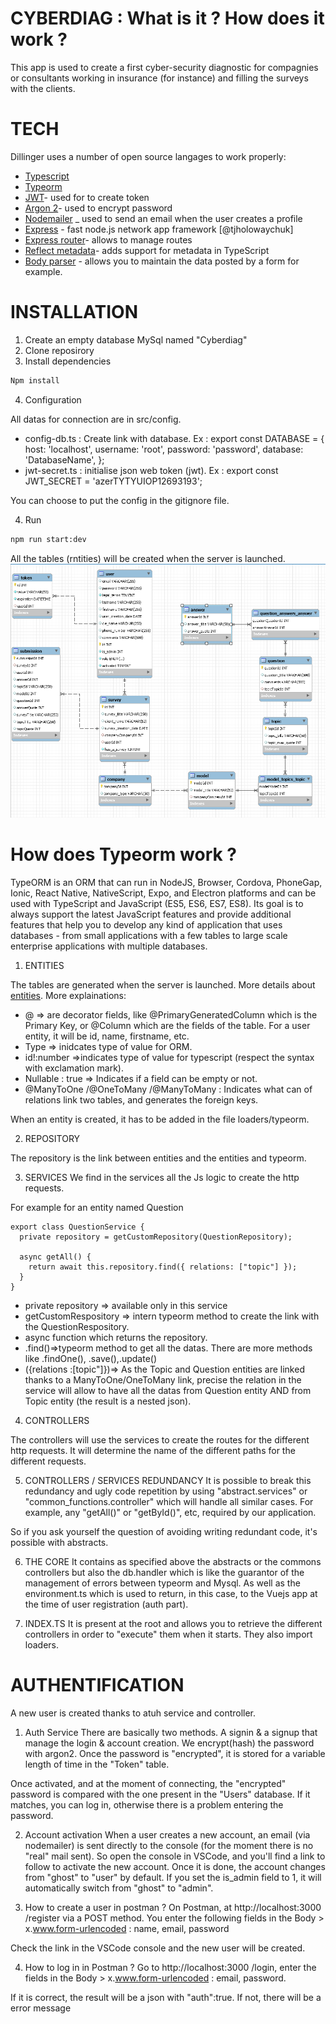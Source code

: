 # CYBERDIAG : What is it ? How does it work ?

This app is used to create a first cyber-security diagnostic for compagnies or consultants working in insurance (for instance) and filling the surveys with the clients.

# TECH

Dillinger uses a number of open source langages to work properly:

* [Typescript](https://www.typescriptlang.org/)
* [Typeorm](https://typeorm.io/#/)
* [JWT](https://jwt.io/)- used for to create token
* [Argon 2](https://www.npmjs.com/package/argon2)- used to encrypt password
* [Nodemailer](https://nodemailer.com/about/) _ used to send an email when the user creates a profile
* [Express](http://expressjs.com/) - fast node.js network app framework [@tjholowaychuk]
* [Express router](https://expressjs.com/fr/guide/routing.html)- allows to manage routes
* [Reflect metadata](https://www.npmjs.com/package/reflect-metadata)- adds support for metadata in TypeScript
* [Body parser](https://www.npmjs.com/package/body-parser) - allows you to maintain the data posted by a form for example.


# INSTALLATION 

1. Create an empty database MySql named "Cyberdiag"
2. Clone reposirory
3. Install dependencies 
```sh
Npm install
```
4. Configuration

All datas for connection are in src/config.
- config-db.ts : Create link with database.
Ex : export const DATABASE = { host: 'localhost', username: 'root', password: 'password', database: 'DatabaseName', };
- jwt-secret.ts : initialise  json web token (jwt).
Ex : export const JWT_SECRET = 'azerTYTYUIOP12693193';

You can choose to put the config in the gitignore file.

4. Run 
```sh
npm run start:dev
```

All the tables (rntities) will be created when the server is launched.
![Databse schema](DatabaseSchema.png)

# How does Typeorm work ?
TypeORM is an ORM that can run in NodeJS, Browser, Cordova, PhoneGap, Ionic, React Native, NativeScript, Expo, and Electron platforms and can be used with TypeScript and JavaScript (ES5, ES6, ES7, ES8). Its goal is to always support the latest JavaScript features and provide additional features that help you to develop any kind of application that uses databases - from small applications with a few tables to large scale enterprise applications with multiple databases.

1. ENTITIES

The tables are generated when  the server is launched.
More details about [entities](https://typeorm.io/#/).
More explainations:
- @ => are decorator fields, like @PrimaryGeneratedColumn which is the Primary Key, or @Column which are the fields of the table. For a user entity, it will be id, name, firstname, etc.
- Type => inidcates type of value for ORM.
- id!:number =>indicates type of value for typescript (respect the syntax with exclamation mark).
- Nullable : true => Indicates if a field can be empty or not.
- @ManyToOne /@OneToMany /@ManyToMany : Indicates what can of relations link two tables, and generates the foreign keys.

When an entity is created, it has to be added in the file loaders/typeorm.

2. REPOSITORY

The repository is the link between entities and the entities and typeorm.


3. SERVICES
We find in the services all the Js logic to create the http requests.

For example for an entity named Question
```
export class QuestionService {
  private repository = getCustomRepository(QuestionRepository);

  async getAll() {
    return await this.repository.find({ relations: ["topic"] });
  }
}
```

- private repository => available only in this service
- getCustomRespository => intern typeorm method to create the link with the QuestionRespository.
- async function which returns the repository.
- .find()=>typeorm method to get all the datas. There are more methods like .findOne(), .save(),.update()
- ({relations :[topic"]})=> As the Topic and Question entities are linked thanks to a ManyToOne/OneToMany link, precise the relation in the service will allow to have all the datas from Question entity AND from Topic entity (the result is a nested json).

4. CONTROLLERS

The controllers will use the services to create the routes for the different http requests.
It will determine the name of the different paths for the different requests.

5. CONTROLLERS / SERVICES REDUNDANCY
It is possible to break this redundancy and ugly code repetition by using "abstract.services" or "common_functions.controller" which will handle all similar cases. For example, any "getAll()" or "getById()", etc, required by our application.

So if you ask yourself the question of avoiding writing redundant code, it's possible with abstracts.

6. THE CORE
It contains as specified above the abstracts or the commons controllers but also the db.handler which is like the guarantor of the management of errors between typeorm and Mysql. As well as the environment.ts which is used to return, in this case, to the Vuejs app at the time of user registration (auth part).

7. INDEX.TS
It is present at the root and allows you to retrieve the different controllers in order to "execute" them when it starts. They also import loaders.

# AUTHENTIFICATION

A new user is created thanks to atuh service and controller.

1. Auth Service
There are basically two methods. A signin & a signup that manage the login & account creation. We encrypt(hash) the password with argon2. Once the password is "encrypted", it is stored for a variable length of time in the "Token" table.

Once activated, and at the moment of connecting, the "encrypted" password is compared with the one present in the "Users" database. If it matches, you can log in, otherwise there is a problem entering the password.

2. Account activation
When a user creates a new account, an email (via nodemailer) is sent directly to the console (for the moment there is no "real" mail sent). 
So open the console in VSCode, and you'll find a link to follow to activate the new account.
Once it is done, the account changes from "ghost" to "user" by default. If you set the is_admin field to 1, it will automatically switch from "ghost" to "admin".

3. How to create a user in postman ?
On Postman, at http://localhost:3000 /register via a POST method. You enter the following fields in the Body > x.www.form-urlencoded : name, email, password

Check the link in the VSCode console and the new user will be created.

4. How to log in in Postman ?
Go to http://localhost:3000 /login, enter the fields in the Body > x.www.form-urlencoded :
email, password.

If it is correct, the result will be a json with "auth":true.
If not, there will be a error message